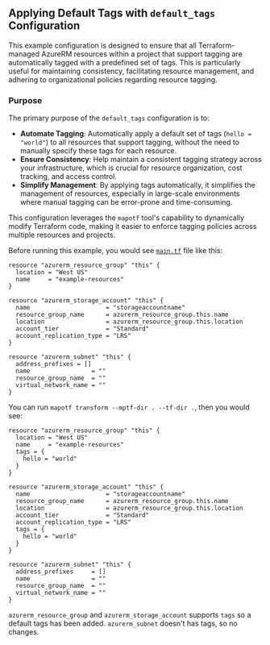 ## Applying Default Tags with `default_tags` Configuration

This example configuration is designed to ensure that all Terraform-managed AzureRM resources within a project that support tagging are automatically tagged with a predefined set of tags. This is particularly useful for maintaining consistency, facilitating resource management, and adhering to organizational policies regarding resource tagging.

### Purpose

The primary purpose of the `default_tags` configuration is to:

- **Automate Tagging**: Automatically apply a default set of tags (`hello = "world"`) to all resources that support tagging, without the need to manually specify these tags for each resource.
- **Ensure Consistency**: Help maintain a consistent tagging strategy across your infrastructure, which is crucial for resource organization, cost tracking, and access control.
- **Simplify Management**: By applying tags automatically, it simplifies the management of resources, especially in large-scale environments where manual tagging can be error-prone and time-consuming.

This configuration leverages the `mapotf` tool's capability to dynamically modify Terraform code, making it easier to enforce tagging policies across multiple resources and projects.

Before running this example, you would see [`main.tf`](./main.tf) file like this:

```hcl
resource "azurerm_resource_group" "this" {
  location = "West US"
  name     = "example-resources"
}

resource "azurerm_storage_account" "this" {
  name                     = "storageaccountname"
  resource_group_name      = azurerm_resource_group.this.name
  location                 = azurerm_resource_group.this.location
  account_tier             = "Standard"
  account_replication_type = "LRS"
}

resource "azurerm_subnet" "this" {
  address_prefixes = []
  name                 = ""
  resource_group_name  = ""
  virtual_network_name = ""
}
```

You can run `mapotf transform --mptf-dir . --tf-dir .`, then you would see:

```hcl
resource "azurerm_resource_group" "this" {
  location = "West US"
  name     = "example-resources"
  tags = {
    hello = "world"
  }
}

resource "azurerm_storage_account" "this" {
  name                     = "storageaccountname"
  resource_group_name      = azurerm_resource_group.this.name
  location                 = azurerm_resource_group.this.location
  account_tier             = "Standard"
  account_replication_type = "LRS"
  tags = {
    hello = "world"
  }
}

resource "azurerm_subnet" "this" {
  address_prefixes     = []
  name                 = ""
  resource_group_name  = ""
  virtual_network_name = ""
}
```

`azurerm_resource_group` and `azurerm_storage_account` supports `tags` so a default tags has been added. `azurerm_subnet` doesn't has tags, so no changes.